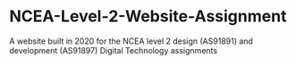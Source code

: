 # NCEA-Level-2-Website-Assignment
A website built in 2020 for the NCEA level 2 design (AS91891) and development (AS91897) Digital Technology assignments
